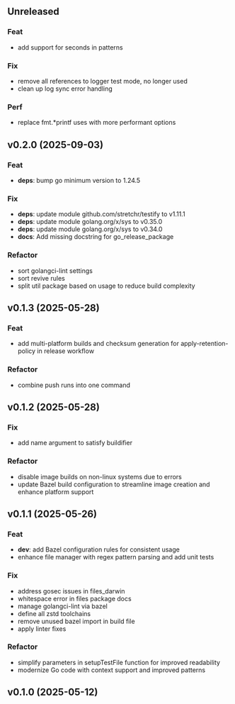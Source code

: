 ## Unreleased

### Feat

- add support for seconds in patterns

### Fix

- remove all references to logger test mode, no longer used
- clean up log sync error handling

### Perf

- replace fmt.*printf uses with more performant options

## v0.2.0 (2025-09-03)

### Feat

- **deps**: bump go minimum version to 1.24.5

### Fix

- **deps**: update module github.com/stretchr/testify to v1.11.1
- **deps**: update module golang.org/x/sys to v0.35.0
- **deps**: update module golang.org/x/sys to v0.34.0
- **docs**: Add missing docstring for go_release_package

### Refactor

- sort golangci-lint settings
- sort revive rules
- split util package based on usage to reduce build complexity

## v0.1.3 (2025-05-28)

### Feat

- add multi-platform builds and checksum generation for apply-retention-policy in release workflow

### Refactor

- combine push runs into one command

## v0.1.2 (2025-05-28)

### Fix

- add name argument to satisfy buildifier

### Refactor

- disable image builds on non-linux systems due to errors
- update Bazel build configuration to streamline image creation and enhance platform support

## v0.1.1 (2025-05-26)

### Feat

- **dev**: add Bazel configuration rules for consistent usage
- enhance file manager with regex pattern parsing and add unit tests

### Fix

- address gosec issues in files_darwin
- whitespace error in files package docs
- manage golangci-lint via bazel
- define all zstd toolchains
- remove unused bazel import in build file
- apply linter fixes

### Refactor

- simplify parameters in setupTestFile function for improved readability
- modernize Go code with context support and improved patterns

## v0.1.0 (2025-05-12)
